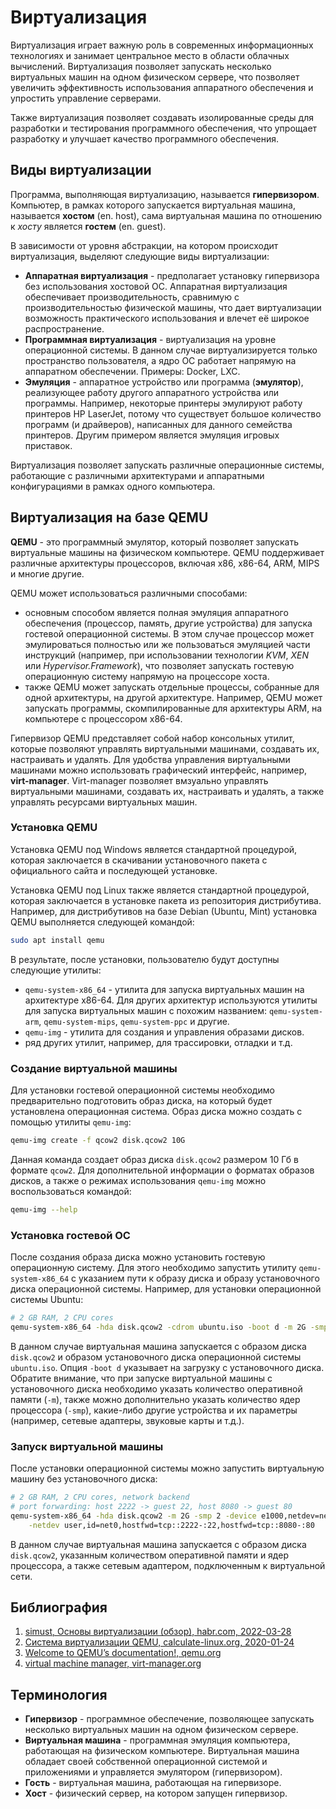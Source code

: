 # Виртуализация

Виртуализация играет важную роль в современных информационных технологиях и занимает центральное место в области облачных вычислений. Виртуализация позволяет запускать несколько виртуальных машин на одном физическом сервере, что позволяет увеличить эффективность использования аппаратного обеспечения и упростить управление серверами.

Также виртуализация позволяет создавать изолированные среды для разработки и тестирования программного обеспечения, что упрощает разработку и улучшает качество программного обеспечения.

## Виды виртуализации

Программа, выполняющая виртуализацию, называется __гипервизором__. Компьютер, в рамках которого запускается виртуальная машина, называется __хостом__ (en. host), сама виртуальная машина по отношению к _хосту_ является __гостем__ (en. guest).

В зависимости от уровня абстракции, на котором происходит виртуализация, выделяют следующие виды виртуализации:

- __Аппаратная виртуализация__ - предполагает установку гипервизора без использования хостовой ОС. Аппаратная виртуализация обеспечивает производительность, сравнимую с производительностью физической машины, что дает виртуализации возможность практического использования и влечет её широкое распространение.
- __Программная виртуализация__ - виртуализация на уровне операционной системы. В данном случае виртуализируется только пространство пользователя, а ядро ОС работает напрямую на аппаратном обеспечении. Примеры: Docker, LXC.
- __Эмуляция__ - аппаратное устройство или программа (__эмулятор__), реализующее работу другого аппаратного устройства или программы. Например, некоторые принтеры эмулируют работу принтеров HP LaserJet, потому что существует большое количество программ (и драйверов), написанных для данного семейства принтеров. Другим примером является эмуляция игровых приставок.

Виртуализация позволяет запускать различные операционные системы, работающие с различными архитектурами и аппаратными конфигурациями в рамках одного компьютера.

## Виртуализация на базе QEMU

__QEMU__ - это программный эмулятор, который позволяет запускать виртуальные машины на физическом компьютере. QEMU поддерживает различные архитектуры процессоров, включая x86, x86-64, ARM, MIPS и многие другие.

QEMU может использоваться различными способами:

- основным способом является полная эмуляция аппаратного обеспечения (процессор, память, другие устройства) для запуска гостевой операционной системы. В этом случае процессор может эмулироваться полностью или же пользоваться эмуляцией части инструкций (например, при использовании технологии _KVM_, _XEN_ или _Hypervisor.Framework_), что позволяет запускать гостевую операционную систему напрямую на процессоре хоста.
- также QEMU может запускать отдельные процессы, собранные для одной архитектуры, на другой архитектуре. Например, QEMU может запускать программы, скомпилированные для архитектуры ARM, на компьютере с процессором x86-64.

Гипервизор QEMU представляет собой набор консольных утилит, которые позволяют управлять виртуальными машинами, создавать их, настраивать и удалять. Для удобства управления виртуальными машинами можно использовать графический интерфейс, например, __virt-manager__. Virt-manager позволяет вмзуально управлять виртуальными машинами, создавать их, настраивать и удалять, а также управлять ресурсами виртуальных машин.

### Установка QEMU

Установка QEMU под Windows является стандартной процедурой, которая заключается в скачивании установочного пакета с официального сайта и последующей установке.

Установка QEMU под Linux также является стандартной процедурой, которая заключается в установке пакета из репозитория дистрибутива. Например, для дистрибутивов на базе Debian (Ubuntu, Mint) установка QEMU выполняется следующей командой:

```bash
sudo apt install qemu
```

В результате, после установки, пользователю будут доступны следующие утилиты:

- `qemu-system-x86_64` - утилита для запуска виртуальных машин на архитектуре x86-64. Для других архитектур используются утилиты для запуска виртуальных машин с похожим названием: `qemu-system-arm`, `qemu-system-mips`, `qemu-system-ppc` и другие.
- `qemu-img` - утилита для создания и управления образами дисков.
- ряд других утилит, например, для трассировки, отладки и т.д.

### Создание виртуальной машины

Для установки гостевой операционной системы необходимо предварительно подготовить образ диска, на который будет установлена операционная система. Образ диска можно создать с помощью утилиты `qemu-img`:

```bash
qemu-img create -f qcow2 disk.qcow2 10G
```

Данная команда создает образ диска `disk.qcow2` размером 10 Гб в формате `qcow2`. Для дополнительной информации о форматах образов дисков, а также о режимах использования `qemu-img` можно воспользоваться командой:

```bash
qemu-img --help
```

### Установка гостевой ОС

После создания образа диска можно установить гостевую операционную систему. Для этого необходимо запустить утилиту `qemu-system-x86_64` с указанием пути к образу диска и образу установочного диска операционной системы. Например, для установки операционной системы Ubuntu:

```bash
# 2 GB RAM, 2 CPU cores
qemu-system-x86_64 -hda disk.qcow2 -cdrom ubuntu.iso -boot d -m 2G -smp 2
```

В данном случае виртуальная машина запускается с образом диска `disk.qcow2` и образом установочного диска операционной системы `ubuntu.iso`. Опция `-boot d` указывает на загрузку с установочного диска. Обратите внимание, что при запуске виртуальной машины с установочного диска необходимо указать количество оперативной памяти (`-m`), также можно дополнительно указать количество ядер процессора (`-smp`), какие-либо другие устройства и их параметры (например, сетевые адаптеры, звуковые карты и т.д.).

### Запуск виртуальной машины

После установки операционной системы можно запустить виртуальную машину без установочного диска:

```bash
# 2 GB RAM, 2 CPU cores, network backend
# port forwarding: host 2222 -> guest 22, host 8080 -> guest 80
qemu-system-x86_64 -hda disk.qcow2 -m 2G -smp 2 -device e1000,netdev=net0 \
    -netdev user,id=net0,hostfwd=tcp::2222-:22,hostfwd=tcp::8080-:80
```

В данном случае виртуальная машина запускается с образом диска `disk.qcow2`, указанным количеством оперативной памяти и ядер процессора, а также сетевым адаптером, подключенным к виртуальной сети.

## Библиография

1. [simust, Основы виртуализации (обзор), habr.com, 2022-03-28](https://habr.com/ru/articles/657677/)
2. [Система виртуализации QEMU, calculate-linux.org, 2020-01-24](https://wiki.calculate-linux.org/ru/qemu)
3. [Welcome to QEMU’s documentation!, qemu.org](https://www.qemu.org/docs/master/)
4. [virtual machine manager, virt-manager.org](https://virt-manager.org/)

## Терминология

- __Гипервизор__ - программное обеспечение, позволяющее запускать несколько виртуальных машин на одном физическом сервере.
- __Виртуальная машина__ - программная эмуляция компьютера, работающая на физическом компьютере. Виртуальная машина обладает своей собственной операционной системой и приложениями и управляется эмулятором (гипервизором).
- __Гость__ - виртуальная машина, работающая на гипервизоре.
- __Хост__ - физический сервер, на котором запущен гипервизор.
